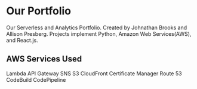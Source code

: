 # Our Portfolio
Our Serverless and Analytics Portfolio. Created by Johnathan Brooks and Allison
Presberg. Projects implement Python, Amazon Web Services(AWS), and React.js.

## AWS Services Used

Lambda
API Gateway
SNS
S3
CloudFront
Certificate Manager
Route 53
CodeBuild
CodePipeline
